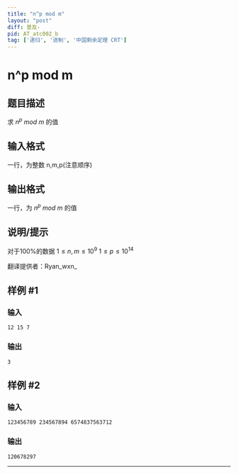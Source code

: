 ```yaml
---
title: "n^p mod m"
layout: "post"
diff: 普及-
pid: AT_atc002_b
tag: ['递归', '进制', '中国剩余定理 CRT']
---
```


# n^p mod m

## 题目描述

求 $n^p$ $mod$ $m$ 的值

## 输入格式

一行，为整数 n,m,p(注意顺序)

## 输出格式

一行，为 $n^p$ $mod$ $m$ 的值

## 说明/提示

对于100%的数据 $1≤n,m≤10^9$ $1≤p≤10^{14}$

翻译提供者：Ryan_wxn_

## 样例 #1

### 输入

```
12 15 7
```

### 输出

```
3
```

## 样例 #2

### 输入

```
123456789 234567894 6574837563712
```

### 输出

```
120678297
```



---

